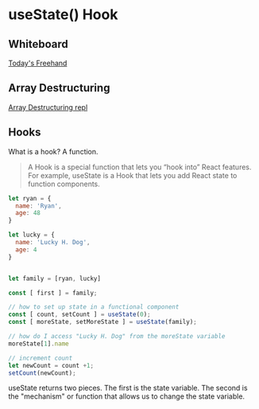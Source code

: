 # useState() Hook

## Whiteboard

[Today's Freehand](https://projects.invisionapp.com/freehand/document/Al0nC4ZZn)

## Array Destructuring

[Array Destructuring repl](https://replit.com/@rkgallaway/array-destructuring#index.js)

## Hooks

What is a hook?  A function.

> A Hook is a special function that lets you “hook into” React features. For example, useState is a Hook that lets you add React state to function components.

```javascript
let ryan = {
  name: 'Ryan',
  age: 48
}

let lucky = {
  name: 'Lucky H. Dog',
  age: 4
}


let family = [ryan, lucky]

const [ first ] = family;

// how to set up state in a functional component
const [ count, setCount ] = useState(0);
const [ moreState, setMoreState ] = useState(family);

// how do I access "Lucky H. Dog" from the moreState variable
moreState[1].name

// increment count
let newCount = count +1;
setCount(newCount);
```

useState returns two pieces.  The first is the state variable.  The second is the "mechanism" or function that allows us to change the state variable.
